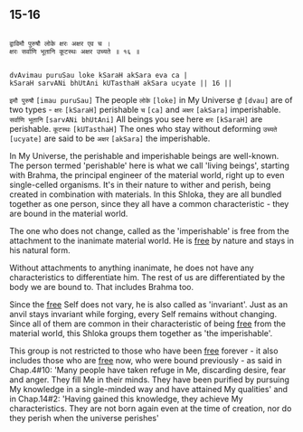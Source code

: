 ## 15-16


```shloka-sa

द्वाविमौ पुरुषौ लोके क्षरः अक्षर एव च ।
क्षरः सर्वाणि भूतानि कूटस्थः अक्षर उच्यते ॥ १६ ॥

```
```shloka-sa-hk

dvAvimau puruSau loke kSaraH akSara eva ca |
kSaraH sarvANi bhUtAni kUTasthaH akSara ucyate || 16 ||

```
`इमौ पुरुषौ` `[imau puruSau]` The people `लोके` `[loke]` in My Universe `द्वौ` `[dvau]` are of two types - `क्षरः` `[kSaraH]` perishable `च` `[ca]` and `अक्षर` `[akSara]` imperishable. `सर्वाणि भूतानि` `[sarvANi bhUtAni]` All beings you see here `क्षरः` `[kSaraH]` are perishable. `कूटस्थः` `[kUTasthaH]` The ones who stay without deforming `उच्यते` `[ucyate]` are said to be `अक्षर` `[akSara]` the imperishable.

In My Universe, the perishable and imperishable beings are well-known. The person termed 'perishable' here is what we call 'living beings', starting with Brahma, the principal engineer of the material world, right up to even single-celled organisms. It's in their nature to wither and perish, being created in combination with materials. In this Shloka, they are all bundled together as one person, since they all have a common characteristic - they are bound in the material world.

The one who does not change, called as the 'imperishable' is free from the attachment to the inanimate material world. He is 
[free](Moksha)
 by nature and stays in his natural form. 

Without attachments to anything inanimate, he does not have any characteristics to differentiate him. The rest of us are differentiated by the body we are bound to. That includes Brahma too. 

Since the 
[free](Moksha)
 Self does not vary, he is also called as 'invariant'. Just as an anvil stays invariant while forging, every Self remains without changing. Since all of them are common in their characteristic of being 
[free](Moksha)
 from the material world, this Shloka groups them together as 'the imperishable'. 

This group is not restricted to those who have been 
[free](Moksha)
 forever - it also includes those who are 
[free](Moksha)
 now, who were bound previously - as said in Chap.4#10: 'Many people have taken refuge in Me, discarding desire, fear and anger. They fill Me in their minds. They have been purified by pursuing My knowledge in a single-minded way and have attained My qualities' and in Chap.14#2: 'Having gained this knowledge, they achieve My characteristics. They are not born again even at the time of creation, nor do they perish when the universe perishes'


